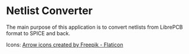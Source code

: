 # Netlist Converter

The main purpose of this application is to convert netlists from LibrePCB format to SPICE and back.


Icons: <a href="https://www.flaticon.com/free-icons/arrow" title="arrow icons">Arrow icons created by Freepik - Flaticon</a>
